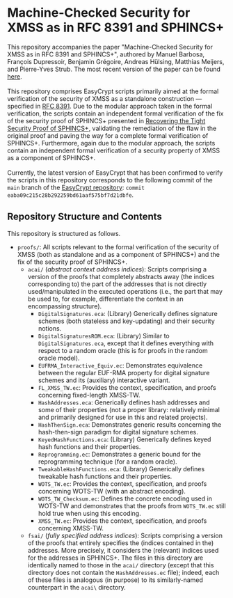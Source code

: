 # Machine-Checked Security for XMSS as in RFC 8391 and SPHINCS+
This repository accompanies the paper "Machine-Checked Security for XMSS as in RFC 8391 and SPHINCS+", authored by Manuel Barbosa, François Dupressoir, Benjamin Grégoire, Andreas Hülsing, Matthias Meijers, and Pierre-Yves Strub. The most recent version of the paper can be found [here](https://eprint.iacr.org/2023/408).\
\
This repository comprises EasyCrypt scripts primarily aimed at the formal verification of the security of XMSS as a standalone construction &mdash; specified in [RFC 8391](https://www.rfc-editor.org/rfc/rfc8391). Due to the modular approach taken in the formal verification, the scripts contain an independent formal verification of the fix of the security proof of SPHINCS+ presented in [Recovering the Tight Security Proof of SPHINCS+](https://link.springer.com/chapter/10.1007/978-3-031-22972-5_1), validating the remediation of the flaw in the original proof and paving the way for a complete formal verification of SPHINCS+. Furthermore, again due to the modular approach, the scripts contain an independent formal verification of a security property of XMSS as a component of SPHINCS+.\
\
Currently, the latest version of EasyCrypt that has been confirmed to verify the scripts in this repository corresponds to the following commit of the `main` branch of the [EasyCrypt repository](https://github.com/EasyCrypt/easycrypt): `commit eaba09c215c28b292259bd61aaf575bf7d21dbfe`.

## Repository Structure and Contents
This repository is structured as follows.
* `proofs/`: All scripts relevant to the formal verification of the security of XMSS (both as standalone and as a component of SPHINCS+) and the fix of the security proof of SPHINCS+.
  * `acai/` (*abstract context address indices*): Scripts comprising a version of the proofs that completely abstracts away (the indices corresponding to) the part of the addresses that is not directly used/manipulated in the executed operations (i.e., the part that may be used to, for example, differentiate the context in an encompassing structure).  
    * `DigitalSignatures.eca`: (Library) Generically defines signature schemes (both stateless and key-updating) and their security notions.
    * `DigitalSignaturesROM.eca`: (Library) Similar to `DigitalSignatures.eca`, except that it defines everything with respect to a random oracle (this is for proofs in the random oracle model).
    * `EUFRMA_Interactive_Equiv.ec`: Demonstrates equivalence between the regular EUF-RMA property for digital signature schemes and its (auxiliary) interactive variant.
    * `FL_XMSS_TW.ec`: Provides the context, specification, and proofs concerning fixed-length XMSS-TW.
    * `HashAddresses.eca`: Generically defines hash addresses and some of their properties (not a proper library: relatively minimal and primarily designed for use in this and related projects).
    * `HashThenSign.eca`: Demonstrates generic results concerning the hash-then-sign paradigm for digital signature schemes.
    * `KeyedHashFunctions.eca`: (Library) Generically defines keyed hash functions and their properties.
    * `Reprogramming.ec`: Demonstrates a generic bound for the reprogramming technique (for a random oracle).
    * `TweakableHashFunctions.eca`: (Library) Generically defines tweakable hash functions and their properties.
    * `WOTS_TW.ec`: Provides the context, specification, and proofs concerning WOTS-TW (with an abstract encoding).
    * `WOTS_TW_Checksum.ec`: Defines the concrete encoding used in WOTS-TW and demonstrates that the proofs from `WOTS_TW.ec` still hold true when using this encoding.
    * `XMSS_TW.ec`: Provides the context, specification, and proofs concerning XMSS-TW.
  * `fsai/` (*fully specified address indices*): Scripts comprising a version of the proofs that entirely specifies the (indices contained in the) addresses. More precisely, it considers the (relevant) indices used for the addresses in SPHINCS+. The files in this directory are identically named to those in the `acai/` directory (except that this directory does not contain the `HashAddresses.ec` file); indeed, each of these files is analogous (in purpose) to its similarly-named counterpart in the `acai\` directory.
